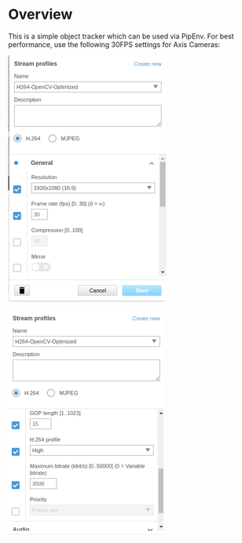 # Overview

This is a simple object tracker which can be used via PipEnv. For best performance, use the following 30FPS settings for Axis Cameras:

![Axis Camera Settings](https://github.com/ut-cuip/utc-cuip-simple-object-tracking/raw/master/axis-settings-1.jpg)

![Axis Camera Settings](https://github.com/ut-cuip/utc-cuip-simple-object-tracking/raw/master/axis-settings-2.jpg)
